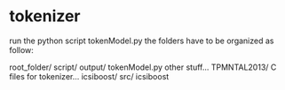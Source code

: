 tokenizer
=========

run the python script tokenModel.py
the folders have to be organized as follow:

root_folder/
  script/
    output/
    tokenModel.py
    other stuff...
  TPMNTAL2013/
    C files for tokenizer...
  icsiboost/
    src/
      icsiboost
